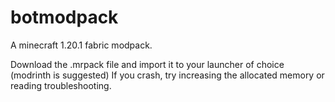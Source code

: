 # botmodpack

A minecraft 1.20.1 fabric modpack.

Download the .mrpack file and import it to your launcher of choice (modrinth is suggested)
If you crash, try increasing the allocated memory or reading troubleshooting.
